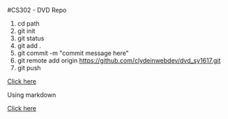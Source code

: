 #CS302 - DVD Repo

1. cd path
1. git init
1. git status
1. git add .
1. git commit -m "commit message here"
1. git remote add origin https://github.com/clydeinwebdev/dvd_sy1617.git
1. git push

<a href="http://gogle.com">Click here</a>

Using markdown

[Click here](http://gogle.com)